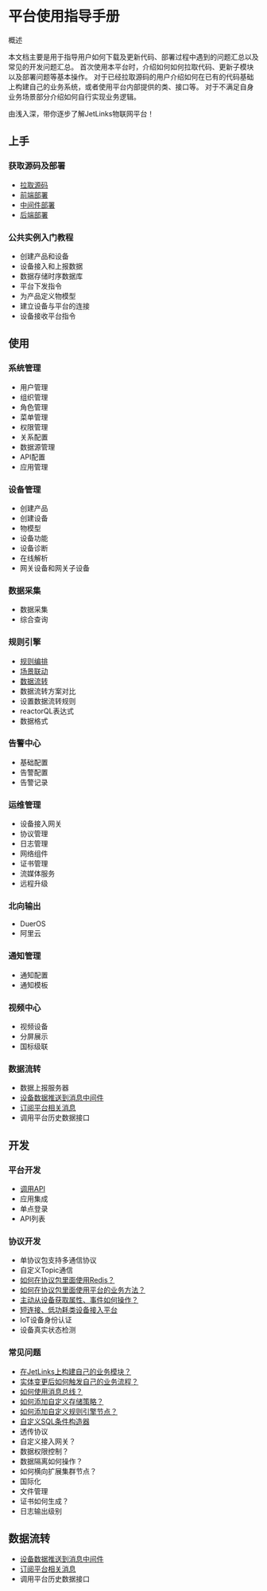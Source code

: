 # 平台使用指导手册

<div class='explanation primary'>
<p class='explanation-title-warp'>
  <span class='iconfont icon-bangzhu explanation-icon'></span>
  <span class='explanation-title font-weight'>概述</span>
</p>
  <p>本文档主要是用于指导用户如何下载及更新代码、部署过程中遇到的问题汇总以及常见的开发问题汇总。 首次使用本平台时，介绍如何如何拉取代码、更新子模块以及部署问题等基本操作。 
对于已经拉取源码的用户介绍如何在已有的代码基础上构建自己的业务系统，或者使用平台内部提供的类、接口等。
对于不满足自身业务场景部分介绍如何自行实现业务逻辑。</p>
  <p>由浅入深，带你逐步了解JetLinks物联网平台！</p>
</div>

## 上手

### 获取源码及部署

- <a target='_self' href='/dev-guide/pull-code.html'>
   拉取源码</a>
- <a target='_self' href='/dev-guide/ui-deploy.html'>
   前端部署</a>
- <a target='_self' href='/dev-guide/middleware-deploy.html'>
   中间件部署</a>
- <a target='_self' href='/dev-guide/java-deploy.html'>
   后端部署</a>

### 公共实例入门教程

- 创建产品和设备
- 设备接入和上报数据
- 数据存储时序数据库
- 平台下发指令
- 为产品定义物模型
- 建立设备与平台的连接
- 设备接收平台指令

## 使用

### 系统管理

- 用户管理
- 组织管理
- 角色管理
- 菜单管理
- 权限管理
- 关系配置
- 数据源管理
- API配置
- 应用管理

### 设备管理

- 创建产品
- 创建设备
- 物模型
- 设备功能
- 设备诊断
- 在线解析
- 网关设备和网关子设备

### 数据采集

- 数据采集
- 综合查询

### 规则引擎

- <a target='_self' href='/dev-guide/rule-editor.html'>
  规则编排</a>
- <a target='_self' href='/dev-guide/scene-link.html'>
  场景联动</a>
- <a target='_self' href='/dev-guide/data-flow.html'>
  数据流转</a>
- 数据流转方案对比
- 设置数据流转规则
- reactorQL表达式
- 数据格式

### 告警中心

- 基础配置
- 告警配置
- 告警记录

### 运维管理

- 设备接入网关
- 协议管理
- 日志管理
- 网络组件
- 证书管理
- 流媒体服务
- 远程升级

### 北向输出

- DuerOS
- 阿里云

### 通知管理

- 通知配置
- 通知模板

### 视频中心

- 视频设备
- 分屏展示
- 国标级联

### 数据流转

- 数据上报服务器
- <a target='_self' href='/dev-guide/push-to-message-middleware.html'>
   设备数据推送到消息中间件</a>
- <a target='_self' href='/dev-guide/subs-platform-message.html'>
   订阅平台相关消息</a>
- 调用平台历史数据接口

## 开发

### 平台开发

- <a target='_self' href='/dev-guide/request-jetlinks-interface.html'>
   调用API</a>
- 应用集成
- 单点登录
- API列表

### 协议开发

- 单协议包支持多通信协议
- 自定义Topic通信
- <a target='_self' href='/dev-guide/protocol-redis.html'>
  如何在协议包里面使用Redis？</a>
- <a target='_self' href='/dev-guide/jetlinks-protocol-use-business-method.html'>
  如何在协议包里面使用平台的业务方法？</a>
- <a target='_self' href='/dev-guide/poll-device-data.html'>
   主动从设备获取属性、事件如何操作？</a>
- <a target='_self' href='/dev-guide/sort-link.html'>
   短连接、低功耗类设备接入平台 </a>
- IoT设备身份认证
- 设备真实状态检测

### 常见问题

- <a target='_self' href='/dev-guide/custom-code-guide.html'>
   在JetLinks上构建自己的业务模块？</a>
- <a target='_self' href='/dev-guide/jetlinks-event-listener.html'>
   实体变更后如何触发自己的业务流程？</a>
- <a target='_self' href='/dev-guide/subscribe-device-message.html'>
   如何使用消息总线？</a>
- <a target='_self' href='/dev-guide/custom-storage-strategy.html'>
  如何添加自定义存储策略？</a>
- <a target='_self' href='/dev-guide/rule-engine.html'>
  如何添加自定义规则引擎节点？</a>
- <a target='_self' href='/dev-guide/diy-term-builder.html'>
  自定义SQL条件构造器</a>
- 透传协议
- 自定义接入网关？
- 数据权限控制？
- 数据隔离如何操作？
- 如何横向扩展集群节点？
- 国际化
- 文件管理
- 证书如何生成？
- 日志输出级别

## 数据流转

- <a target='_self' href='/dev-guide/push-to-message-middleware.html'>
   设备数据推送到消息中间件</a>
- <a target='_self' href='/dev-guide/subs-platform-message.html'>
   订阅平台相关消息</a>
- 调用平台历史数据接口

[//]: # (## 系统压力测试)

[//]: # ()

[//]: # (- 压测场景)

[//]: # (- 压测脚本)

[//]: # (- 模拟并发)